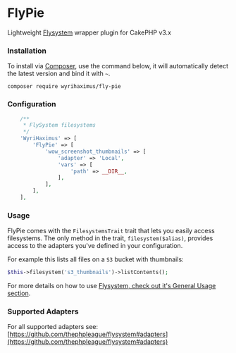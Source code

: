 FlyPie
======

Lightweight [Flysystem](https://github.com/thephpleague/flysystem) wrapper plugin for CakePHP v3.x

### Installation ###

To install via [Composer](http://getcomposer.org/), use the command below, it will automatically detect the latest version and bind it with `~`.

```
composer require wyrihaximus/fly-pie 
```

### Configuration ###

```php
    /**
     * FlySystem filesystems
     */
    'WyriHaximus' => [
        'FlyPie' => [
            'wow_screenshot_thumbnails' => [
                'adapter' => 'Local',
                'vars' => [
                    'path' => __DIR__,
                ],
            ],
        ],
    ],
```

### Usage ###

FlyPie comes with the `FilesystemsTrait` trait that lets you easily access filesystems. The only method in the trait, `filesystem($alias)`, provides access to the adapters you've defined in your configuration.

For example this lists all files on a `S3` bucket with thumbnails:
```php
$this->filesystem('s3_thumbnails')->listContents();
```

For more details on how to use [Flysystem, check out it's General Usage section](https://github.com/thephpleague/flysystem#general-usage).

### Supported Adapters ###

For all supported adapters see: [https://github.com/thephpleague/flysystem#adapters](https://github.com/thephpleague/flysystem#adapters)
